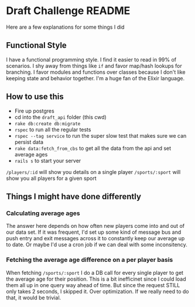 # Draft Challenge README

Here are a few explanations for some things I did

## Functional Style

I have a functional programming style. I find it easier to read in 99% of scenarios. I shy away from things like `if` and favor map/hash lookups for branching. I favor modules and functions over classes because I don't like keeping state and behavior together. I'm a huge fan of the Elixir language.

## How to use this

* Fire up postgres
* cd into the `draft_api` folder (this cwd)
* `rake db:create db:migrate`
* `rspec` to run all the regular tests
* `rspec --tag service` to run the super slow test that makes sure we can persist data
* `rake data:fetch_from_cbs` to get all the data from the api and set average ages
* `rails s` to start your server


`/players/:id` will show you details on a single player
`/sports/:sport` will show you all players for a given sport


## Things I might have done differently

### Calculating average ages
The answer here depends on how often new players come into and out of our data set. If it was frequent, I'd set up some kind of message bus and push entry and exit messages across it to constantly keep our average up to date. Or maybe I'd use a cron job if we can deal with some inconsitency.

### Fetching the average age difference on a per player basis
When fetching `/sports/:sport` I do a DB call for every single player to get the average age for their position. This is a bit inefficinet since I could load them all up in one query way ahead of time. But since the request STILL only takes 2 seconds, I skipped it. Over optimization. If we really need to do that, it would be trivial.



